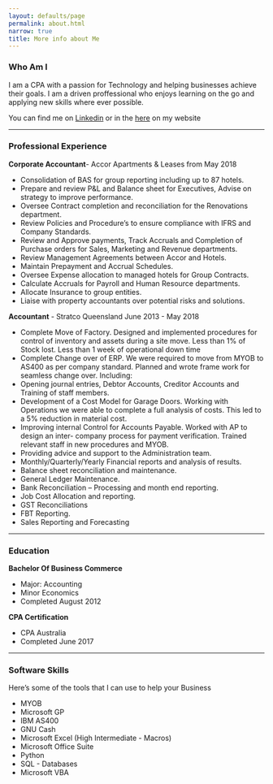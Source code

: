 ```yaml
---
layout: defaults/page
permalink: about.html
narrow: true
title: More info about Me
---
```


### Who Am I

I am a CPA with a passion for Technology and helping businesses achieve their goals. I am a driven proffessional who enjoys learning on the go and applying new skills where ever possible.

You can find me on [Linkedin](https://www.linkedin.com/in/isaac-asley-14841b65/) or in the [here](/index.html) on my website


***

### Professional Experience  


**Corporate Accountant**- Accor Apartments & Leases from May 2018  

* Consolidation of BAS for group reporting including up to 87 hotels.
* Prepare and review P&L and Balance sheet for Executives, Advise on strategy to improve performance.
* Oversee Contract completion and reconciliation for the Renovations department.
* Review Policies and Procedure’s to ensure compliance with IFRS and Company Standards.
* Review and Approve payments, Track Accruals and Completion of Purchase orders for Sales, Marketing and Revenue departments.
* Review Management Agreements between Accor and Hotels.
* Maintain Prepayment and Accrual Schedules.
* Oversee Expense allocation to managed hotels for Group Contracts.
* Calculate Accruals for Payroll and Human Resource departments.
* Allocate Insurance to group entities.
* Liaise with property accountants over potential risks and solutions.
    


**Accountant** - Stratco Queensland June 2013 - May 2018
    
* Complete Move of Factory. Designed and implemented procedures for control of inventory and assets during a site move. Less than 1% of Stock lost. Less than 1 week of operational down time
* Complete Change over of ERP. We were required to move from MYOB to AS400 as per
company standard. Planned and wrote frame work for seamless change over. Including:
* Opening journal entries, Debtor Accounts, Creditor Accounts and Training of staff
members.
* Development of a Cost Model for Garage Doors. Working with Operations we were able
to complete a full analysis of costs. This led to a 5% reduction in material cost.
* Improving internal Control for Accounts Payable. Worked with AP to design an inter-
company process for payment verification. Trained relevant staff in new procedures and MYOB.
* Providing advice and support to the Administration team.
* Monthly/Quarterly/Yearly Financial reports and analysis of results.
* Balance sheet reconciliation and maintenance.
* General Ledger Maintenance.
* Bank Reconciliation – Processing and month end reporting.
* Job Cost Allocation and reporting.
* GST Reconciliations
* FBT Reporting.
* Sales Reporting and Forecasting
    
***

### Education

**Bachelor Of Business Commerce**
* Major: Accounting
* Minor Economics
* Completed August 2012
    
  
**CPA Certification**
* CPA Australia
* Completed June 2017

***   

### Software Skills

Here’s some of the tools that I can use to help your Business

* MYOB
* Microsoft GP
* IBM AS400
* GNU Cash
* Microsoft Excel (High Intermediate - Macros)
* Microsoft Office Suite
* Python
* SQL - Databases
* Microsoft VBA
